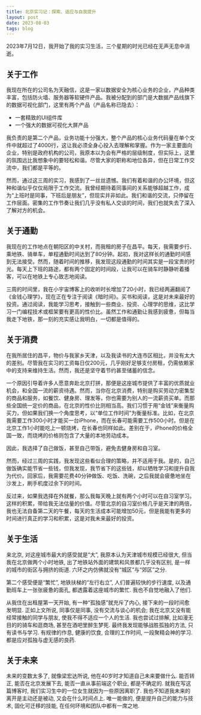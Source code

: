 ```yaml
---
title: 北京实习记：探索、适应与自我提升
layout: post
date: 2023-08-03
tags: blog
---
```


2023年7月12日，我开始了我的实习生活，三个星期的时光已经在无声无息中消逝。 

## 关于工作

我现在所在的公司名为天融信，这是一家以数据安全为核心业务的企业，产品种类丰富，包括防火墙、服务器等软硬件产品。我被分配到的部门是大数据产品线旗下的数据可视化部门，这里有两个产品（产品名称已隐去）：

- 一套精致的UI组件库
- 一个强大的数据可视化大屏产品

我负责的是第二个产品，业务功能十分强大，整个产品的核心业务代码量在单个文件中就超过了4000行，这让我必须全身心投入去理解和掌握。作为一家主要面向企业，特别是政府机构的公司，我原本以为会有严格的层级制度，但实际上，这里的氛围远比我想象中的要轻松和谐。尽管大家的职称和地位各异，但在日常工作交流中，我们都是平等的。

然而，通过这三周的实习，我感到了一丝丝遗憾。我们有着和谐的办公环境，但这种和谐似乎仅仅局限于工作交流。我曾经期待着同事间的关系能够超越工作，成为“上班时是同事，下班后是朋友”，但现实并非如此。我们和谐的交流，只停留在工作层面。密集的工作节奏让我们几乎没有私人交谈的时间，我们也就失去了深入了解对方的机会。

## 关于通勤

我现在的工作地点在朝阳区的中关村，而我租的房子在昌平。每天，我需要步行、乘地铁、骑单车，单程通勤时间达到了80分钟。起初，我对这样长的通勤时间感到无法接受。然而，随着时间的推移，我发现这段通勤的时间其实是一段宝贵的时光。每天上下班的路途，都有两个固定的时间段，让我可以在骑车时静静听着播客，可以在地铁上专心致志地阅读。

三周的时间里，我在小宇宙博客上的收听时长增加了20小时，我已经两遍翻阅了《金钱心理学》，现在正在专注于阅读《暗时间》。买书和阅读，这是对未来最好的投资。通过阅读，我能学习思考，接触到一些商业、投资、心理学的思维，这比学习一门编程技术或框架要有更高的性价比。虽然工作和通勤让我感到疲惫，但每当我走下地铁，那一刻的充实感让我明白，一切都是值得的。

## 关于消费

在我所居住的昌平，物价与我家乡天津，以及我读书的大连市区相比，并没有太大的差别。尽管我在实习的工资每日仅200元，几乎刚好足够支付房租，仍需依赖家中的支持来维持生活。然而，我还是坚守着节约甚至储蓄的信念。

一个原因引导着许多人愿意奔赴北京打拼，那便是这座城市提供了丰富的优质就业机会，和全国一流的薪资待遇。然而，当你在北京消费，特别是购买劳动力密集型的商品和服务，如餐饮、健身房、理发等，你也需要为别人的一流薪资买单。而那些全国统一定价的商品，在北京的性价比则相当高。我们习惯于用“金钱”来衡量购买力，但如果我们换一个角度思考，以“单位工作时间”为衡量标准。比如，在北京我需要工作300小时才能买一台iPhone，而在长春可能需要工作500小时。但是在北京工作1小时能吃上一顿烧烤，在长春也同样如此。差别在于，iPhone的价格全国一致，而烧烤的价格则包含了大量的本地劳动成本。

因此，我选择了自己做饭，甚至自己带饭，避免去健身房和自习室。

然而，经过三周的实践，我发现这些看似合理的策略，并不适用于我。是的，自己做饭确实能节省一些钱，但我发现，我节省下的这些钱，却以牺牲学习和提升自我为代价。回家后，我需要花费40分钟做饭、吃饭、洗碗，之后我就会疲惫地坐在沙发上，刷手机度过余下的时间。

反过来，如果我选择在外就餐，那么我每天晚上就有两个小时可以在自习室学习。这样的积累，带给我无法估量的价值。尽管北京的自习室价格几乎是天津的两倍，我也无法自备第二天的午餐，每天的生活成本可能增加50元，但是我能有更多的时间进行真正的学习和积累，这是对我未来最好的投资。

## 关于生活

来北京, 对这座城市最大的感受就是“大”, 我原本认为天津城市规模已经很大, 但当我在北京做两个小时地铁, 出了地铁站外面的建筑和风景都几乎没有区别, 是一样的城市的街区与拥挤的街道. 六环之内仿佛就没有“城区”与“郊区”之分.

第二个感受便是“繁忙”, 地铁扶梯的“左行右立”, 人们普遍较快的步行速度, 以及通勤班车上一张张疲惫的面孔, 都透露着这座城市的繁忙. 我也不自觉地融入了他们. 

从我住在出租屋第一天开始, 有一种“孤独感”就充斥了内心, 接下来的一段时间愈发明显. 正如上文所说, 同事仅是同事, 没有交流与谈心的机会; 我在北京又没有能经常接触的同学与朋友, 使我不得不适应一个人的生活. 我也尝试过排解, 比如漫无目的的骑车和逛商场, 甚至在酒吧里醉生梦死. 最终我发现能够战胜孤独的方法, 只有读书与学习. 有规律的作息, 健康的饮食, 合理的工作时间, 一段聚精会神的学习. 都是应对孤独与虚无感的良药. 

## 关于未来

未来的变数太多了, 就像梁宏达所说, 他在40岁时才知道自己未来要做什么. 能否转正, 能否在北京发展下去, 能否一直从事前端这个职业, 都是不确定的. 就我在写这篇博客时, 我们实习生中的一位女生就因为一些原因离职了. 我也不知道我未来的离开是主动还是被动, 又会在什么时间点上. 唯一能做的, 便是提升自己的能力与技术, 固化可迁移的技能, 在任何环境和团队中都有一席之地.
